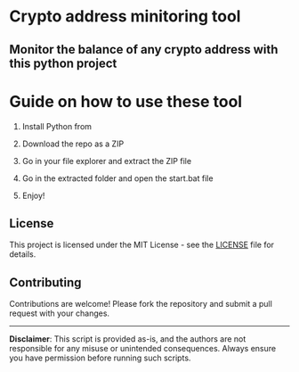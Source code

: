 # Crypto address minitoring tool  

## Monitor the balance of any crypto address with this python project    
     
# Guide on how to use these tool 
  
1. Install Python from  
     
2. Download the repo as a ZIP
  
3. Go in your file explorer and extract the ZIP file  

4. Go in the extracted folder and open the start.bat file  
 
5. Enjoy!
  
## License      
 
This project is licensed under the MIT License - see the [LICENSE](LICENSE) file for details. 
     
## Contributing 

Contributions are welcome! Please fork the repository and submit a pull request with your changes.     
  
---     
   
**Disclaimer**: This script is provided as-is, and the authors are not responsible for any misuse or unintended consequences. Always ensure you have permission before running such scripts.